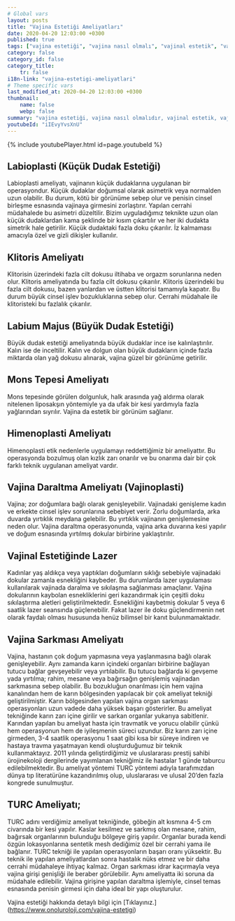 ```yaml
---
# Global vars
layout: posts
title: "Vajina Estetiği Ameliyatları"
date: 2020-04-20 12:03:00 +0300
published: true
tags: ["vajina estetiği", "vajina nasıl olmalı", "vajinal estetik", "vajina estetiği ameliyatı", "vajinal estetik avantajı", "vajina estetiği gerektiren durumlar", "Vajina Estetiği Nedir", "vajina estetiği doktor", "Vajina Estetiği Amacı", "Vajina Şekil Bozukluğu", "Vajina Estetiği Lazer", "vajina anatomisi", "vajina ameliyatı", "labioplasti", "klitoris ameliyatı", "klitoris estetiği", "Labium estetiği", "iç dudak ameliyatı" , "dış dudak ameliyatı", "pubis estetiği", "himenoplasti ", "vajina daraltma" , "vajinoplasti", "vajina daraltma nedir", "vajina daraltma ameliyatı", "vajina sarkması", "vajina sarkması ameliyatı", "Turc tekniği", "Turc ameliyatı"]
category: false
category_id: false
category_title:
    tr: false
i18n-link: "vajina-estetigi-ameliyatlari"
# Theme specific vars
last_modified_at: 2020-04-20 12:03:00 +0300
thumbnail:
    name: false
    webp: false
summary: "vajina estetiği, vajina nasıl olmalıdır, vajinal estetik, vajinal estetik ücreti, vajinal estetik ameliyatı, vajinal estetik avantajları, vajinal estetik gerektiren durumlar, Vajina Estetiği Nedir, Vajina estetiği için hangi doktor, Vajina Estetiği Amacı, Vajina Şekil Bozuklukları, Vajina Estetiğinde Lazer "
youtubeId: "iIEvyYvsXnU"
---
```

{% include youtubePlayer.html id=page.youtubeId %}




## Labioplasti (Küçük Dudak Estetiği)

Labioplasti ameliyatı, vajinanın küçük dudaklarına uygulanan bir operasyondur. Küçük dudaklar doğumsal olarak asimetrik veya normalden uzun olabilir. Bu durum, kötü bir görünüme sebep olur ve penisin cinsel birleşme esnasında vajinaya girmesini zorlaştırır. Yapılan cerrahi müdahalede bu asimetri düzeltilir. Bizim uyguladığımız teknikte uzun olan küçük dudaklardan kama şeklinde bir kısım çıkartılır ve her iki dudakta simetrik hale getirilir. Küçük dudaktaki fazla doku çıkarılır. İz kalmaması amacıyla özel ve gizli dikişler kullanılır.

## Klitoris Ameliyatı

Klitorisin üzerindeki fazla cilt dokusu iltihaba ve orgazm sorunlarına neden olur. Klitoris ameliyatında bu fazla cilt dokusu çıkarılır. Klitoris üzerindeki bu fazla cilt dokusu, bazen yanlardan ve üstten klitorisi tamamıyla kapatır. Bu durum büyük cinsel işlev bozukluklarına sebep olur. Cerrahi müdahale ile klitoristeki bu fazlalık çıkarılır.

## Labium Majus (Büyük Dudak Estetiği)

Büyük dudak estetiği ameliyatında büyük dudaklar ince ise kalınlaştırılır. Kalın ise de inceltilir. Kalın ve dolgun olan büyük dudakların içinde fazla miktarda olan yağ dokusu alınarak, vajina güzel bir görünüme getirilir.

## Mons Tepesi Ameliyatı

Mons tepesinde görülen dolgunluk, halk arasında yağ aldırma olarak nitelenen liposakşın yöntemiyle ya da ufak bir kesi yardımıyla fazla yağlarından sıyrılır. Vajina da estetik bir görünüm sağlanır.

## Himenoplasti Ameliyatı

Himenoplasti etik nedenlerle uygulamayı reddettiğimiz bir ameliyattır. Bu operasyonda bozulmuş olan kızlık zarı onarılır ve bu onarıma dair bir çok farklı teknik uygulanan ameliyat vardır.

## Vajina Daraltma Ameliyatı (Vajinoplasti)

Vajina; zor doğumlara bağlı olarak genişleyebilir. Vajinadaki genişleme kadın ve erkekte cinsel işlev sorunlarına sebebiyet verir. Zorlu doğumlarda, arka duvarda yırtıklık meydana gelebilir. Bu yırtıklık vajinanın genişlemesine neden olur. Vajina daraltma operasyonunda, vajina arka duvarına kesi yapılır ve doğum esnasında yırtılmış dokular birbirine yaklaştırılır.

## Vajinal Estetiğinde Lazer

Kadınlar yaş aldıkça veya yaptıkları doğumların sıklığı sebebiyle vajinadaki dokular zamanla esnekliğini kaybeder. Bu durumlarda lazer uygulaması kullanılarak vajinada daralma ve sıkılaşma sağlanması amaçlanır. Vajina dokularının kaybolan esnekliklerini geri kazandırmak için çeşitli doku sıkılaştırma aletleri geliştirilmektedir. Esnekliğini kaybetmiş dokular 5 veya 6 saatlik lazer seansında güçlenebilir. Fakat lazer ile doku güçlendirmenin net olarak faydalı olması hususunda henüz bilimsel bir kanıt bulunmamaktadır.

## Vajina Sarkması Ameliyatı

Vajina, hastanın çok doğum yapmasına veya yaşlanmasına bağlı olarak genişleyebilir. Aynı zamanda karın içindeki organları birbirine bağlayan tutucu bağlar gevşeyebilir veya yırtılabilir. Bu tutucu bağlarda ki gevşeme yada yırtılma; rahim, mesane veya bağırsağın genişlemiş vajinadan sarkmasına sebep olabilir. Bu bozukluğun onarılması için hem vajina kanalından hem de karın bölgesinden yapılacak bir çok ameliyat tekniği geliştirilmiştir. Karın bölgesinden yapılan vajina organ sarkması operasyonları uzun vadede daha yüksek başarı gösterirler. Bu ameliyat tekniğinde karın zarı içine girilir ve sarkan organlar yukarıya sabitlenir. Karından yapılan bu ameliyat hasta için travmatik ve yorucu olabilir çünkü hem operasyonun hem de iyileşmenin süreci uzundur. Biz karın zarı içine girmeden, 3-4 saatlik operasyonu 1 saat gibi kısa bir süreye indiren ve hastaya travma yaşatmayan kendi oluşturduğumuz bir teknik kullanmaktayız. 2011 yılında geliştirdiğimiz ve uluslararası prestij sahibi ürojinekoloji dergilerinde yayımlanan tekniğimiz ile hastalar 1 günde taburcu edilebilmektedir. Bu ameliyat yöntemi TURC yöntemi adıyla tarafımızdan dünya tıp literatürüne kazandırılmış olup, uluslararası ve ulusal 20’den fazla kongrede sunulmuştur.

## TURC Ameliyatı;

TURC adını verdiğimiz ameliyat tekniğinde, göbeğin alt kısmına 4-5 cm civarında bir kesi yapılır. Kaslar kesilmez ve sarkmış olan mesane, rahim, bağırsak organlarının bulunduğu bölgeye giriş yapılır. Organlar burada kendi özgün lokasyonlarına sentetik mesh dediğimiz özel bir cerrahi yama ile bağlanır. TURC tekniği ile yapılan operasyonların başarı oranı yüksektir. Bu teknik ile yapılan ameliyatlardan sonra hastalık nüks etmez ve bir daha cerrahi müdahaleye ihtiyaç kalmaz. Organ sarkması idrar kaçırmayla veya vajina girişi genişliği ile beraber görülebilir. Aynı ameliyatta iki soruna da müdahale edilebilir. Vajina girişine yapılan daraltma işlemiyle, cinsel temas esnasında penisin girmesi için daha ideal bir yapı oluşturulur.




Vajina estetiği hakkında detaylı bilgi için [Tıklayınız.] (https://www.onoluroloji.com/vajina-estetigi)
